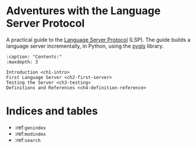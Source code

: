 # Adventures with the Language Server Protocol

A practical guide to the [Language Server Protocol](https://microsoft.github.io/language-server-protocol/) (LSP).  The guide builds a language server incrementally, in Python, using the [pygls](https://pygls.readthedocs.io/en/latest/) library.  


```{toctree}
:caption: "Contents:"
:maxdepth: 3

Introduction <ch1-intro>
First Language Server <ch2-first-server>
Testing the Server <ch3-testing>
Definitions and References <ch4-definition-reference>
```

# Indices and tables

* :ref:`genindex`
* :ref:`modindex`
* :ref:`search`
